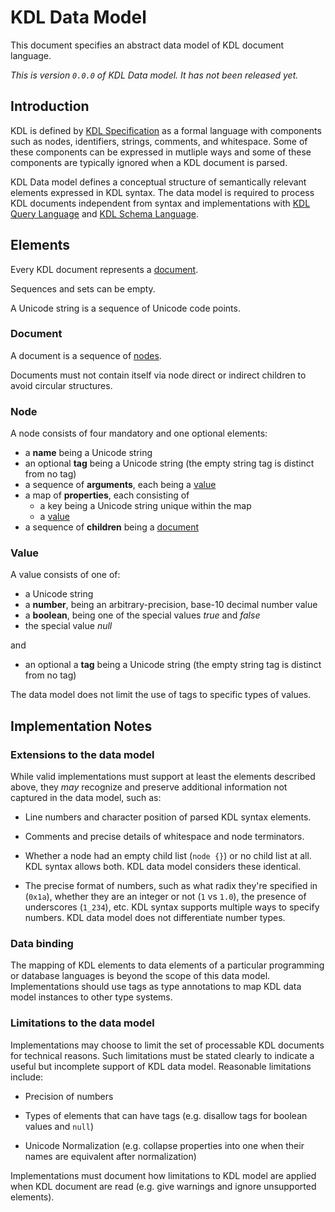 # KDL Data Model

This document specifies an abstract data model of KDL document language. 

*This is version `0.0.0` of KDL Data model. It has not been released yet.*

## Introduction

KDL is defined by [KDL Specification](SPEC.md) as a formal language with
components such as nodes, identifiers, strings, comments, and whitespace.
Some of these components can be expressed in mutliple ways and some of
these components are typically ignored when a KDL document is parsed.

KDL Data model defines a conceptual structure of semantically relevant elements
expressed in KDL syntax. The data model is required to process KDL documents
independent from syntax and implementations with [KDL Query
Language](QUERY-SPEC.md) and [KDL Schema Language](SCHEMA-SPEC.md).

## Elements

Every KDL document represents a [document](#document).

Sequences and sets can be empty.

A Unicode string is a sequence of Unicode code points.

### Document

A document is a sequence of [nodes](#node).

Documents must not contain itself via node direct or indirect children to avoid
circular structures.

### Node

A node consists of four mandatory and one optional elements:

* a **name** being a Unicode string
* an optional **tag** being a Unicode string (the empty string tag is distinct from no tag)
* a sequence of **arguments**, each being a [value](#value)
* a map of **properties**, each consisting of
    * a key being a Unicode string unique within the map
    * a [value](#value)
* a sequence of **children** being a [document](#document)

### Value

A value consists of one of:

* a Unicode string
* a **number**, being an arbitrary-precision, base-10 decimal number value
* a **boolean**, being one of the special values *true* and *false*
* the special value *null*

and

* an optional a **tag** being a Unicode string (the empty string tag is distinct from no tag)

The data model does not limit the use of tags to specific types of values.

## Implementation Notes

### Extensions to the data model

While valid implementations must support at least the elements described above,
they *may* recognize and preserve additional information not captured in the
data model, such as:

* Line numbers and character position of parsed KDL syntax elements.

* Comments and precise details of whitespace and node terminators.

* Whether a node had an empty child list (`node {}`) or no child list at all.
  KDL syntax allows both. KDL data model considers these identical.
 
* The precise format of numbers, such as what radix they're specified in
  (`0x1a`), whether they are an integer or not (`1` vs `1.0`), the presence of
  underscores (`1_234`), etc. KDL syntax supports multiple ways to specify
  numbers. KDL data model does not differentiate number types.

### Data binding

The mapping of KDL elements to data elements of a particular programming or
database languages is beyond the scope of this data model. Implementations
should use tags as type annotations to map KDL data model instances to other
type systems.

### Limitations to the data model

Implementations may choose to limit the set of processable KDL documents for
technical reasons. Such limitations must be stated clearly to indicate a useful
but incomplete support of KDL data model. Reasonable limitations include:

* Precision of numbers

* Types of elements that can have tags (e.g. disallow tags for boolean values
  and `null`)

* Unicode Normalization (e.g. collapse properties into one when their names are
  equivalent after normalization)

Implementations must document how limitations to KDL model are applied when KDL
document are read (e.g. give warnings and ignore unsupported elements).
